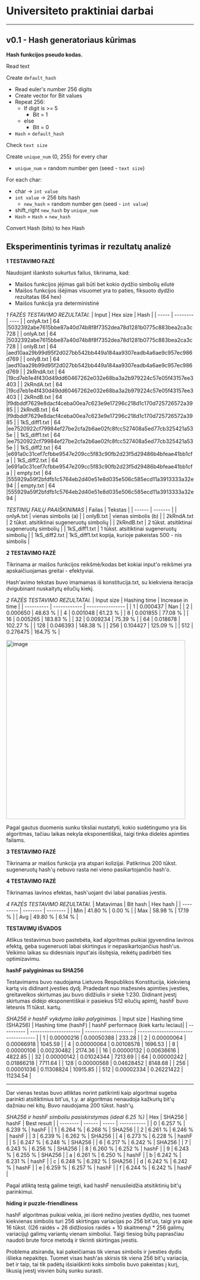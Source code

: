 # Universiteto praktiniai darbai
---
## v0.1 - Hash generatoriaus kūrimas

**Hash funkcijos pseudo kodas.**

Read text

Create `default_hash`
- Read euler's number 256 digits
- Create vector for Bit values
- Repeat 256:
    - If digit is >= 5
        - Bit = 1
    - else
        - Bit = 0
- `Hash` = `default_hash`

Check `text size`

Create `unique_num` (0, 255) for every char
- `unique_num` = random number gen (seed - `text size`)

For each char:
- char -> `int value`
- `int value` -> 256 bits hash
    - `new_hash` = random number gen (seed - `int value`)
- shift_right `new_hash` by `unique_num`
- `Hash` = `Hash` + `new_hash`

Convert Hash (bits) to hex Hash

## Eksperimentinis tyrimas ir rezultatų analizė

**1 TESTAVIMO FAZĖ**

Naudojant išanksto sukurtus failus, tikrinama, kad:
- Maišos funkcijos įėjimas gali būti bet kokio dydžio simbolių eilutė
- Maišos funkcijos išėjimas visuomet yra to paties, fiksuoto dydžio rezultatas (64 hex)
- Maišos funkcija yra deterministinė


*1 FAZĖS TESTAVIMO REZULTATAI.*
| Input | Hex size | Hash |
| ----- | -------- | ---- |
| onlyA.txt | 64 |5032392abe7615bbe87a40d74b8f8f7352dea78d1281b0775c883bea2ca3c728 |
| onlyA.txt | 64 |5032392abe7615bbe87a40d74b8f8f7352dea78d1281b0775c883bea2ca3c728 |
| onlyB.txt | 64 |aed10aa29b99d95f2d027bb542bb449a184aa9307eadb4a6ae9c957ec986d769 |
| onlyB.txt | 64 |aed10aa29b99d95f2d027bb542bb449a184aa9307eadb4a6ae9c957ec986d769 |
| 2kRndA.txt | 64 |19cd7eb1e4f430d49dd60467262e032e68ba3a2b979224c57e05f43157ee3403 |
| 2kRndA.txt | 64 |19cd7eb1e4f430d49dd60467262e032e68ba3a2b979224c57e05f43157ee3403 |
| 2kRndB.txt | 64 |f9dbddf7629e8dacf4ceba00ea7c623e9e17296c218d1c170d725726572a3985 |
| 2kRndB.txt | 64 |f9dbddf7629e8dacf4ceba00ea7c623e9e17296c218d1c170d725726572a3985 |
| 1kS_diff1.txt | 64 |ee7520922cf79984ef27be2cfa2b6ae02fc8fcc527408a5ed77cb325421a535e |
| 1kS_diff1.txt | 64 |ee7520922cf79984ef27be2cfa2b6ae02fc8fcc527408a5ed77cb325421a535e |
| 1kS_diff2.txt | 64 |e691a0c31cef7cfbbe9547e209cc5f83c90fb2d23f5d29486b4bfeae41bb1cfa |
| 1kS_diff2.txt | 64 |e691a0c31cef7cfbbe9547e209cc5f83c90fb2d23f5d29486b4bfeae41bb1cfa |
| empty.txt | 64 |555929a59f2bfdfb1c5764eb2d40e51e8d035e506c585ecd11a3913333a32e94 |
| empty.txt | 64 |555929a59f2bfdfb1c5764eb2d40e51e8d035e506c585ecd11a3913333a32e94 |


*TESTINIŲ FAILŲ PAAIŠKINIMAS*
| Failas | Tekstas |
| ------ | ------- |
| onlyA.txt | vienas simbolis (a) |
| onlyB.txt | vienas simbolis (b) |
| 2kRndA.txt | 2 tūkst. atsitiktinai sugeneruotų simbolių |
| 2kRndB.txt | 2 tūkst. atsitiktinai sugeneruotų simbolių |
| 1kS_diff1.txt | 1 tūkst. atsitiktinai sugeneruotų simbolių |
| 1kS_diff2.txt | 1kS_diff1.txt kopija, kurioje pakeistas 500 - nis simbolis |

**2 TESTAVIMO FAZĖ**

Tikrinama ar maišos funkcijos reikšmė/kodas bet kokiai input'o reikšmei yra apskaičiuojamas greitai - efektyviai.

Hash'avimo tekstas buvo imamamas iš konstitucija.txt, su kiekviena iteracija dvigubinant nuskaitytų eilučių kiekį.

*2 FAZĖS TESTAVIMO REZULTATAI.*
| Input size | Hashing time | Increase in time |
| ---------- | ------------ | ---------------- |
| 1 | 0.000437 | Nan |
| 2 | 0.000650 | 48.63 % |
| 4 | 0.001048 | 61.23 % |
| 8 | 0.001855 | 77.08 % |
| 16 | 0.005265 | 183.83 % |
| 32 | 0.009234 | 75.39 % |
| 64 | 0.018678 | 102.27 % |
| 128 | 0.046393 | 148.38 % |
| 256 | 0.104427 | 125.09 % |
| 512 | 0.276475 | 164.75 % |

<img width="481" alt="image" src="https://github.com/JFour404/blockChainTech/assets/116594512/d069c78a-998d-44e3-880b-11b51e71148d">

Pagal gautus duomenis sunku tiksliai nustatyti, kokio sudėtingumo yra šis algoritmas, tačiau laikas nekyla eksponentiškai, taigi tinka didelės apimties failams.

**3 TESTAVIMO FAZĖ**

Tikrinama ar maišos funkcija yra atspari kolizijai. Patikrinus 200 tūkst. sugeneruotų hash'ų nebuvo rasta nei vieno pasikartojančio hash'o.

**4 TESTAVIMO FAZĖ**

Tikrinamas lavinos efektas, hash'uojant dvi labai panašias įvestis.

*4 FAZĖS TESTAVIMO REZULTATAI.*
| Matavimas | Bit hash | Hex hash |
| --------- | -------- | -------- |
| Min | 41.80 % | 0.00 % |
| Max | 58.98 % | 17.19 % |
| Avg | 49.80 % | 6.14 % |

**TESTAVIMŲ IŠVADOS**

Atlikus testavimus buvo pastebėta, kad algoritmas puikiai įgyvendina lavinos efektą, geba sugeneruoti labai skirtingus ir nepasikartojančius hash'us. Veikimo laikas su didesniais input'ais išsitęsia, reikėtų padirbėti ties optimizavimu.

**hashF palyginimas su SHA256**

Testavimams buvo naudojama Lietuvos Respublikos Konstitucija, kiekvieną kartą vis didinant įvesties dydį. Pradedant nuo mažesnės apimties įvesties, greitaveikos skirtumas jau buvo didžiulis ir siekė 1:230. Didinant įvestį skirtumas didėjo eksponentiškai ir pasiekus 512 eilučių apimtį, hashF buvo lėtesnis 11 tūkst. kartų.

*SHA256 ir hashF vykdymo laiko palyginimas.*
| Input size | Hashing time (SHA256) | Hashing time (hashF) | hashF performace (kiek kartu leciau)|
| ---------- | --------------------- | -------------------- | ----------------------------------- |
| 1 | 0.00000216 | 0.00050388 | 233.28 |
| 2 | 0.00000064 | 0.00066918 | 1045.59 |
| 4 | 0.00000064 | 0.00108578 | 1696.53 |
| 8 | 0.00000106 | 0.00230482 | 2174.36 |
| 16 | 0.00000132 | 0.00636616 | 4822.85 |
| 32 | 0.00000142 | 0.01024344 | 7213.69 |
| 64 | 0.00000242 | 0.01866218 | 7711.64 |
| 128 | 0.00000568 | 0.04628452 | 8148.68 |
| 256 | 0.00001036 | 0.11308824 | 10915.85 |
| 512 | 0.00002334 | 0.26221422 | 11234.54 |

__________________________

Dar vienas testas buvo atliktas norint patikrinti kaip algoritmai sugeba parinkti atsitiktinius bit'us, t.y. ar algoritmas nenaudoja kažkurių bit'ų dažniau nei kitų. Buvo naudojama 200 tūkst. hash'ų.

*SHA256 ir hashF simboliu pasiskirstymas (ideal 6.25 %)*
 | Hex | SHA256 | hashF | Best result | 
 | -------- | ------ | ----- | ----------- | 
 | 0 | 6.257 % | 6.239 % |  hashF | 
 | 1 | 6.264 % | 6.268 % |  SHA256 | 
 | 2 | 6.261 % | 6.246 % |  hashF | 
 | 3 | 6.239 % | 6.262 % |  SHA256 | 
 | 4 | 6.273 % | 6.228 % |  hashF | 
 | 5 | 6.247 % | 6.248 % |  SHA256 | 
 | 6 | 6.217 % | 6.242 % |  SHA256 | 
 | 7 | 6.243 % | 6.256 % |  SHA256 | 
 | 8 | 6.260 % | 6.252 % |  hashF | 
 | 9 | 6.243 % | 6.255 % |  SHA256 | 
 | a | 6.261 % | 6.250 % |  hashF | 
 | b | 6.242 % | 6.231 % |  hashF | 
 | c | 6.248 % | 6.282 % |  SHA256 | 
 | d | 6.242 % | 6.242 % |  hashF | 
 | e | 6.259 % | 6.257 % |  hashF | 
 | f | 6.244 % | 6.242 % |  hashF | 

Pagal atliktą testą galime teigti, kad hashF nenusileidžia atsitiktinių bit'ų parinkimui.

**hiding ir puzzle-friendliness**

hashF algoritmas puikiai veikia, jei išorė nežino įvesties dydžio, nes tuomet kiekvienas simbolis turi 256 skirtingas variacijas po 256 bit'us, taigi yra apie 16 tūkst. ((26 raidės + 26 didžiosios raidės + 10 skaitmenų) * 256 galimų variacijų) galimų variantų vienam simboliui. Taigi tiesiog būtų paprasčiau naudoti brute force metodą ir tikrinti skirtingas įvestis.

Problema atsiranda, kai pakeičiamas tik vienas simbolis ir įvesties dydis išlieka nepakitęs. Tuomet visas hash'as skirsis tik viena 256 bit'ų variacija, bet ir taip, tai tik padėtų išsiaiškinti koks simbolis buvo pakeistas į kurį, likusią įvestį visvien būtų sunku surasti.





